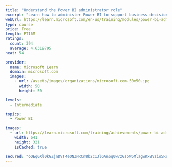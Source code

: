 ```yaml
---
title: "Understand the Power BI administrator role"
excerpt: "Learn how to administer Power BI to support business decisions backed by data."
webUrl: https://learn.microsoft.com/en-us/training/modules/power-bi-admin-intro/
type: course
price: Free
length: PT16M
ratings:
  count: 394
  average: 4.6319795
heat: 54

provider:
  name: Microsoft Learn
  domain: microsoft.com
  images:
    - url: /assets/images/organizations/microsoft.com-50x50.jpg
      width: 50
      height: 50

levels:
  - Intermediate

topics:
  - Power BI

images:
  - url: https://learn.microsoft.com/training/achievements/power-bi-admin-intro-social.png
    width: 641
    height: 321
    isCached: true

secured: "oQEqGXl0kGZjnDVT4eONZNRCn8b2c1JlGAnoq0w7zGsoW5MlagwKx8Vzio5Rsw3hlo0in5A9U1oCSuTllPK+zD1XjMY9jC+QQ3BMTois7sXXHRn6CtDfYDPfH9dUbqc9TJW6puOK8GNVxvrTLXAEJ59brBgKTydhv1ZZtcLFnG28Q3K4cjLatUlaq1gbMRhgnzvQUp0gXX0vXaTlqZrKNU5zmYhqgF2cYp8+S7CBJeapc0gbaY7Fm0KwcgqEe4Do2J563mruSsY5sZ3kOnPpnj4b0iZ7K7+K71XR5A8XZMd2xIkaVKzpKII+XccETVs19iqplAOmUAz1LFJbR64KR5PCjAYybXrrWRHL846p//FKIaXlamu4UdvlVtsxvsHB8ZkBET0BFp31jEwpcK3W4Ab8P1tSV0mUBmZ8Hk92F+c=;vrkeNPGuEmiWAoKH3B77Cw=="
---
```


